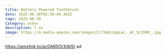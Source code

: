 ```yaml
---
title: Battery Powered Toothbrush
date: 2025-06-30T05:36:44.363Z
tags: 2025-06-30
Category: other
description: 7.xx
image: https://m.media-amazon.com/images/I/71Hdi2qqLwL._AC_SL1500_.jpg
---
```

https://amzlink.to/az0A60OrXAtSt ad
